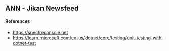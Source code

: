 ## ANN - Jikan Newsfeed

#### References
- https://spectreconsole.net
- https://learn.microsoft.com/en-us/dotnet/core/testing/unit-testing-with-dotnet-test
